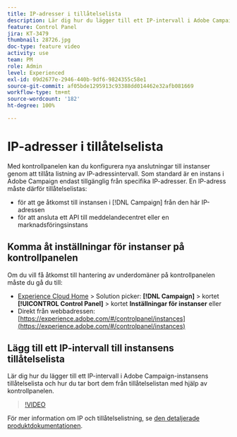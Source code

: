 ```yaml
---
title: IP-adresser i tillåtelselista
description: Lär dig hur du lägger till ett IP-intervall i Adobe Campaign-instansens tillåtelselista och hur du tar bort dem från tillåtelselistan med hjälp av kontrollpanelen.
feature: Control Panel
jira: KT-3479
thumbnail: 28726.jpg
doc-type: feature video
activity: use
team: PM
role: Admin
level: Experienced
exl-id: 09d2677e-2946-440b-9df6-9824355c58e1
source-git-commit: af05bde1295913c93388dd014462e32afb081669
workflow-type: tm+mt
source-wordcount: '182'
ht-degree: 100%

---
```


# IP-adresser i tillåtelselista

Med kontrollpanelen kan du konfigurera nya anslutningar till instanser genom att tillåta listning av IP-adressintervall. Som standard är en instans i Adobe Campaign endast tillgänglig från specifika IP-adresser. En IP-adress måste därför tillåtelselistas:

* för att ge åtkomst till instansen i [!DNL Campaign] från den här IP-adressen
* för att ansluta ett API till meddelandecentret eller en marknadsföringsinstans

## Komma åt inställningar för instanser på kontrollpanelen

Om du vill få åtkomst till hantering av underdomäner på kontrollpanelen måste du gå du till:

* [Experience Cloud Home](https://experience.adobe.com/#/home) > Solution picker: **[!DNL Campaign]** > kortet **[!UICONTROL Control Panel]** > kortet **Inställningar för instanser**
eller
* Direkt från webbadressen: [https://experience.adobe.com/#/controlpanel/instances](https://experience.adobe.com/#/controlpanel/instances)

## Lägg till ett IP-intervall till instansens tillåtelselista

Lär dig hur du lägger till ett IP-intervall i Adobe Campaign-instansens tillåtelselista och hur du tar bort dem från tillåtelselistan med hjälp av kontrollpanelen.

>[!VIDEO](https://video.tv.adobe.com/v/28726?quality=12&learn=0n)

För mer information om IP och tillåtelselistning, se [den detaljerade produktdokumentationen](https://experienceleague.adobe.com/docs/control-panel/using/sftp-management/ip-range-allow-listing.html?lang=sv).
